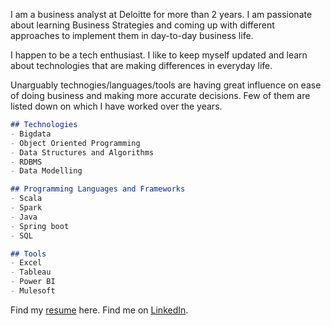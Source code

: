 




I am a business analyst at Deloitte for more than 2 years. I am passionate about learning Business Strategies and coming up with different approaches to implement them in day-to-day business life.

I happen to be a tech enthusiast. I like to keep myself updated and learn about technologies that are making differences in everyday life.

Unarguably technogies/languages/tools are having great influence on ease of doing business and making more accurate decisions. Few of them are listed down on which I have worked over the years.

```markdown
## Technologies
- Bigdata
- Object Oriented Programming
- Data Structures and Algorithms
- RDBMS
- Data Modelling

## Programming Languages and Frameworks
- Scala
- Spark
- Java
- Spring boot
- SQL

## Tools
- Excel
- Tableau
- Power BI
- Mulesoft

```

Find my [resume](https://github.com/navneet7/myResume/blob/master/Navneet%20Kuma-BigData_June2019.pdf) here.
Find me on [LinkedIn](https://www.linkedin.com/in/na5neetkumar/).
